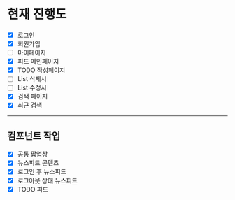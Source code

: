 # 현재 진행도

- [x] 로그인
- [x] 회원가입
- [ ] 마이페이지
- [x] 피드 메인페이지
- [x] TODO 작성페이지
- [ ] List 삭제시
- [ ] List 수정시
- [x] 검색 페이지
- [x] 최근 검색

---

## 컴포넌트 작업

- [x] 공통 팝업창
- [x] 뉴스피드 콘텐츠
- [x] 로그인 후 뉴스피드
- [x] 로그아웃 상태 뉴스피드
- [x] TODO 피드
